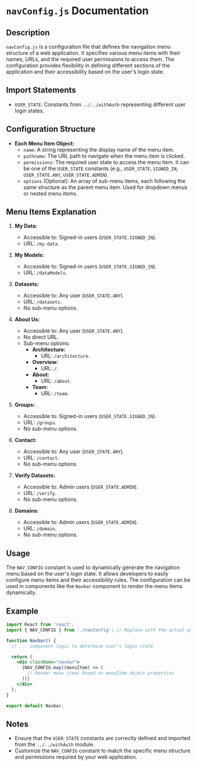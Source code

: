 # `navConfig.js` Documentation

## Description

`navConfig.js` is a configuration file that defines the navigation menu structure of a web application. It specifies various menu items with their names, URLs, and the required user permissions to access them. The configuration provides flexibility in defining different sections of the application and their accessibility based on the user's login state.

## Import Statements

- `USER_STATE`: Constants from `../../withAuth` representing different user login states.

## Configuration Structure

- **Each Menu Item Object:**
  - `name`: A string representing the display name of the menu item.
  - `pathname`: The URL path to navigate when the menu item is clicked.
  - `permissions`: The required user state to access the menu item. It can be one of the `USER_STATE` constants (e.g., `USER_STATE.SIGNED_IN`, `USER_STATE.ANY`, `USER_STATE.ADMIN`).
  - `options` (Optional): An array of sub-menu items, each following the same structure as the parent menu item. Used for dropdown menus or nested menu items.

## Menu Items Explanation

1. **My Data:**
   - Accessible to: Signed-in users (`USER_STATE.SIGNED_IN`).
   - URL: `/my-data`.

2. **My Models:**
   - Accessible to: Signed-in users (`USER_STATE.SIGNED_IN`).
   - URL: `/dataModels`.

3. **Datasets:**
   - Accessible to: Any user (`USER_STATE.ANY`).
   - URL: `/datasets`.
   - No sub-menu options.

4. **About Us:**
   - Accessible to: Any user (`USER_STATE.ANY`).
   - No direct URL.
   - Sub-menu options:
     - **Architecture:**
       - URL: `/architecture`.
     - **Overview:**
       - URL: `/`.
     - **About:**
       - URL: `/about`.
     - **Team:**
       - URL: `/team`.

5. **Groups:**
   - Accessible to: Signed-in users (`USER_STATE.SIGNED_IN`).
   - URL: `/groups`.
   - No sub-menu options.

6. **Contact:**
   - Accessible to: Any user (`USER_STATE.ANY`).
   - URL: `/contact`.
   - No sub-menu options.

7. **Verify Datasets:**
   - Accessible to: Admin users (`USER_STATE.ADMIN`).
   - URL: `/verify`.
   - No sub-menu options.

8. **Domains:**
   - Accessible to: Admin users (`USER_STATE.ADMIN`).
   - URL: `/domain`.
   - No sub-menu options.

## Usage

The `NAV_CONFIG` constant is used to dynamically generate the navigation menu based on the user's login state. It allows developers to easily configure menu items and their accessibility rules. The configuration can be used in components like the `Navbar` component to render the menu items dynamically.

## Example

```jsx
import React from 'react';
import { NAV_CONFIG } from './navConfig'; // Replace with the actual path to your navConfig.js file

function Navbar() {
  // ... component logic to determine user's login state

  return (
    <div className="navbar">
      {NAV_CONFIG.map((menuItem) => (
        // Render menu items based on menuItem object properties
      ))}
    </div>
  );
}

export default Navbar;
```

## Notes

- Ensure that the `USER_STATE` constants are correctly defined and imported from the `../../withAuth` module.
- Customize the `NAV_CONFIG` constant to match the specific menu structure and permissions required by your web application.